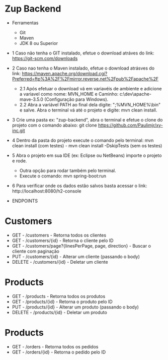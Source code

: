 # Zup Backend
- Ferramentas
  - Git
  - Maven
  - JDK 8 ou Superior
  
- 1 Caso não tenha o GIT instalado, efetue o download atráves do link: https://git-scm.com/downloads

- 2 Caso nao tenha o Maven instalado, efetue o download atrásves do link: https://maven.apache.org/download.cgi?Preferred=ftp%3A%2F%2Fmirror.reverse.net%2Fpub%2Fapache%2F
  - 2.1 Após efetuar o download vá em variavéis de ambiente e adicione a variavel como nome: MVN_HOME e Caminho: c:\dev\apache-mave-3.5.0 (Configuração para Windows).
  - 2.2 Abra a variável PATH ao final dela digite: ";%MVN_HOME%\bin" e salve. 
    Abra o terminal vá até o projeto e digite: mvn clean install.

- 3 Crie uma pasta ex: "zup-backend", abra o terminal e efetue o clone do projeto com o comando abaixo:
    git clone https://github.com/Paulimjr/xy-inc.git
   
- 4 Dentro da pasta do projeto execute o comando pelo terminal: mvn clean install (com testes) - mvn clean install -DskipTests  (sem os testes)

- 5 Abra o projeto em sua IDE (ex: Eclipse ou NetBeans) importe o projeto e rode.
	- Outra opção para rodar também pelo terminal.
	- Execute o comando: mvn spring-boot:run
	
- 6 Para verificar onde os dados estão salvos basta acessar o link: http://localhost:8080/h2-console

- ENDPOINTS

# Customers
   - GET - /customers - Retorna todos os clientes
   - GET - /customers/{id} - Retorna o cliente pelo ID
   - GET - /customers/page?{linesPerPage, page, direction} - Buscar o cliente com paginação
   - PUT - /customers/{id} - Alterar um cliente (passando o body)
   - DELETE - /customers/{id} - Deletar um cliente


# Products
   - GET - /products - Retorna todos os produtos
   - GET - /products/{id} - Retorna o produto pelo ID
   - PUT - /products/{id} - Alterar um produto (passando o body)
   - DELETE - /products/{id} - Deletar um produto
   
# Products
   - GET - /orders - Retorna todos os pedidos
   - GET - /orders/{id} - Retorna o pedido pelo ID
      


